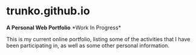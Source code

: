 # trunko.github.io
**A Personal Web Portfolio**
\*Work In Progress\*

This is my current online portfolio, listing some of the activities that I have been
participating in, as well as some other personal information.

